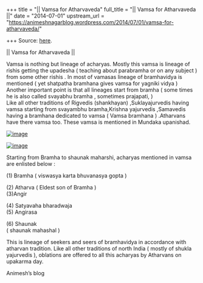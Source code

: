 +++
title = "|| Vamsa for Atharvaveda"
full_title = "|| Vamsa for Atharvaveda ||"
date = "2014-07-01"
upstream_url = "https://animeshnagarblog.wordpress.com/2014/07/01/vamsa-for-atharvaveda/"

+++
Source: [here](https://animeshnagarblog.wordpress.com/2014/07/01/vamsa-for-atharvaveda/).

|| Vamsa for Atharvaveda ||

Vamsa is nothing but lineage of acharyas. Mostly this vamsa is lineage
of rishis getting the upadesha ( teaching about parabramha or on any
subject ) from some other rishis . In most of vamasas lineage of
bramhavidya is mentioned ( yet shatpatha bramhana gives vamsa for
yagniki vidya )  
Another important point is that all lineages start from bramha ( some
times he is also called svayabhu bramha , sometimes prajapati, )  
Like all other traditions of Rigvedis (shankhayan) ,Suklayajurvedis
having vamsa starting from svayambhu bramha,Krishna yajurvedis
,Samavedis having a bramhana dedicated to vamsa ( Vamsa bramhana )
.Atharvans have there vamsa too. These vamsa is mentioned in Mundaka
upanishad.

[![image](https://animeshnagarblog.files.wordpress.com/2014/07/wpid-img_20140701_1742221.jpg?w=700 "IMG_20140701_174222.JPG")](https://animeshnagarblog.files.wordpress.com/2014/07/wpid-img_20140701_1742221.jpg)

[![image](https://animeshnagarblog.files.wordpress.com/2014/07/wpid-img_20140701_1748021.jpg?w=700 "IMG_20140701_174802.JPG")](https://animeshnagarblog.files.wordpress.com/2014/07/wpid-img_20140701_1748021.jpg)

Starting from Bramha to shaunak maharshi, acharyas mentioned in vamsa
are enlisted below :

\(1\) Bramha ( viswasya karta bhuvanasya gopta )

\(2\) Atharva ( Eldest son of Bramha )  
(3)Angir

\(4\) Satyavaha bharadwaja  
(5) Angirasa

\(6\) Shaunak  
( shaunak mahashal )

This is lineage of seekers and seers of bramhavidya in accordance with
atharvan tradition. Like all other traditions of north India ( mostly of
shukla yajurvedis ), oblations are offered to all this acharyas by
Atharvans on upakarma day.

Animesh’s blog


